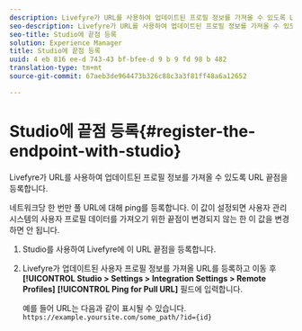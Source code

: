```yaml
---
description: Livefyre가 URL를 사용하여 업데이트된 프로필 정보를 가져올 수 있도록 URL 끝점을 등록합니다.
seo-description: Livefyre가 URL를 사용하여 업데이트된 프로필 정보를 가져올 수 있도록 URL 끝점을 등록합니다.
seo-title: Studio에 끝점 등록
solution: Experience Manager
title: Studio에 끝점 등록
uuid: 4 eb 816 ee-d 743-43 bf-bfee-d 9 b 9 fd 98 b 482
translation-type: tm+mt
source-git-commit: 67aeb3de964473b326c88c3a3f81ff48a6a12652

---
```



# Studio에 끝점 등록{#register-the-endpoint-with-studio}

Livefyre가 URL를 사용하여 업데이트된 프로필 정보를 가져올 수 있도록 URL 끝점을 등록합니다.

네트워크당 한 번만 풀 URL에 대해 ping를 등록합니다. 이 값이 설정되면 사용자 관리 시스템의 사용자 프로필 데이터를 가져오기 위한 끝점이 변경되지 않는 한 이 값을 변경하면 안 됩니다.

1. Studio를 사용하여 Livefyre에 이 URL 끝점을 등록합니다.
1. Livefyre가 업데이트된 사용자 프로필 정보를 가져올 URL를 등록하고 이동 후 **[!UICONTROL Studio > Settings > Integration Settings > Remote Profiles]** **[!UICONTROL Ping for Pull URL]** 필드에 입력합니다.

   예를 들어 URL는 다음과 같이 표시될 수 있습니다. `https://example.yoursite.com/some_path/?id={id}`

